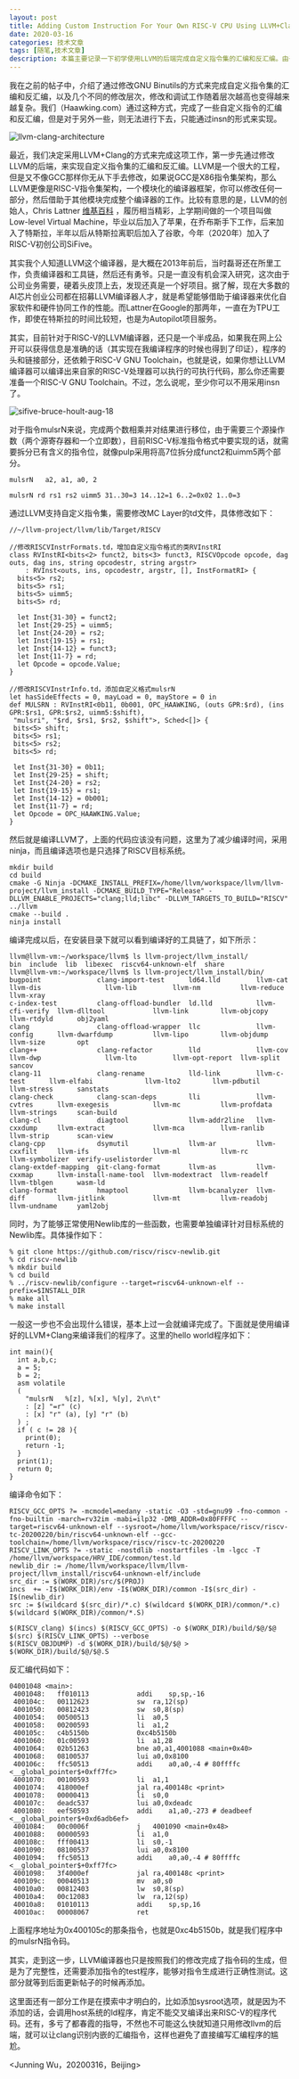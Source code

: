 ```yaml
---
layout: post
title: Adding Custom Instruction For Your Own RISC-V CPU Using LLVM+Clang
date: 2020-03-16
categories: 技术文章
tags: [随笔,技术文章]
description: 本篇主要记录一下初学使用LLVM的后端完成自定义指令集的汇编和反汇编。由于一些情况下，自定义指令集的指令格式与标准指令集不一样，通过修改Gnu Binutils的方式，不能套用已有的函数定义和声明，复杂度会比较高，博主经过数次尝试，依然不能完成这项任务，所以就转向了LLVM。目前来看，一切运行的还不错，就先做个阶段性的工作总结记录一下。
---
```


我在之前的帖子中，介绍了通过修改GNU Binutils的方式来完成自定义指令集的汇编和反汇编，以及几个不同的修改层次，修改和调试工作随着层次越高也变得越来越复杂。我们（Haawking.com）通过这种方式，完成了一些自定义指令的汇编和反汇编，但是对于另外一些，则无法进行下去，只能通过insn的形式来实现。

![llvm-clang-architecture](https://github.com/JunningWu/junningwu.github.io/raw/master/_posts/pics/llvm-clang/llvm-clang-architecture.png)

最近，我们决定采用LLVM+Clang的方式来完成这项工作，第一步先通过修改LLVM的后端，来实现自定义指令集的汇编和反汇编。LLVM是一个很大的工程，但是又不像GCC那样你无从下手去修改，如果说GCC是X86指令集架构，那么LLVM更像是RISC-V指令集架构，一个模块化的编译器框架，你可以修改任何一部分，然后借助于其他模块完成整个编译器的工作。比较有意思的是，LLVM的创始人，Chris Lattner [维基百科](https://en.wikipedia.org/wiki/Chris_Lattner) ，履历相当精彩，上学期间做的一个项目叫做Low-level Virtual Machine，毕业以后加入了苹果，在乔布斯手下工作，后来加入了特斯拉，半年以后从特斯拉离职后加入了谷歌，今年（2020年）加入了RISC-V初创公司SiFive。

其实我个人知道LLVM这个编译器，是大概在2013年前后，当时磊哥还在所里工作，负责编译器和工具链，然后还有勇爷。只是一直没有机会深入研究，这次由于公司业务需要，硬着头皮顶上去，发现还真是一个好项目。据了解，现在大多数的AI芯片创业公司都在招募LLVM编译器人才，就是希望能够借助于编译器来优化自家软件和硬件协同工作的性能。而Lattner在Google的那两年，一直在为TPU工作，即使在特斯拉的时间比较短，也是为Autopilot项目服务。

其实，目前针对于RISC-V的LLVM编译器，还只是一个半成品，如果我在网上公开可以获得信息是准确的话（其实现在我编译程序的时候也得到了印证），程序的头和链接部分，还依赖于RISC-V GNU Toolchain，也就是说，如果你想让LLVM编译器可以编译出来自家的RISC-V处理器可以执行的可执行代码，那么你还需要准备一个RISC-V GNU Toolchain。不过，怎么说呢，至少你可以不用采用insn了。

![sifive-bruce-hoult-aug-18](https://github.com/JunningWu/junningwu.github.io/raw/master/_posts/pics/llvm-clang/sifive-bruce-hoult-aug-18.png)

对于指令mulsrN来说，完成两个数相乘并对结果进行移位，由于需要三个源操作数（两个源寄存器和一个立即数），目前RISC-V标准指令格式中要实现的话，就需要拆分已有含义的指令位，就像pulp采用将高7位拆分成funct2和uimm5两个部分。

```
mulsrN   a2, a1, a0, 2

mulsrN rd rs1 rs2 uimm5 31..30=3 14..12=1 6..2=0x02 1..0=3
```

通过LLVM支持自定义指令集，需要修改MC Layer的td文件，具体修改如下：

```
//~/llvm-project/llvm/lib/Target/RISCV

//修改RISCVInstrFormats.td，增加自定义指令格式的类RVInstRI
class RVInstRI<bits<2> funct2, bits<3> funct3, RISCVOpcode opcode, dag outs, dag ins, string opcodestr, string argstr>
    : RVInst<outs, ins, opcodestr, argstr, [], InstFormatRI> {
  bits<5> rs2;
  bits<5> rs1;
  bits<5> uimm5;
  bits<5> rd;

  let Inst{31-30} = funct2;
  let Inst{29-25} = uimm5;
  let Inst{24-20} = rs2;
  let Inst{19-15} = rs1;
  let Inst{14-12} = funct3;
  let Inst{11-7} = rd;
  let Opcode = opcode.Value;
}

//修改RISCVInstrInfo.td，添加自定义格式mulsrN
let hasSideEffects = 0, mayLoad = 0, mayStore = 0 in
def MULSRN : RVInstRI<0b11, 0b001, OPC_HAAWKING, (outs GPR:$rd), (ins GPR:$rs1, GPR:$rs2, uimm5:$shift),
 "mulsri", "$rd, $rs1, $rs2, $shift">, Sched<[]> {
 bits<5> shift;
 bits<5> rs1;
 bits<5> rs2;
 bits<5> rd;

 let Inst{31-30} = 0b11;
 let Inst{29-25} = shift;
 let Inst{24-20} = rs2;
 let Inst{19-15} = rs1;
 let Inst{14-12} = 0b001;
 let Inst{11-7} = rd;
 let Opcode = OPC_HAAWKING.Value;
}

```

然后就是编译LLVM了，上面的代码应该没有问题，这里为了减少编译时间，采用ninja，而且编译选项也是只选择了RISCV目标系统。

```
mkdir build
cd build
cmake -G Ninja -DCMAKE_INSTALL_PREFIX=/home/llvm/workspace/llvm/llvm-project/llvm_install -DCMAKE_BUILD_TYPE="Release" -DLLVM_ENABLE_PROJECTS="clang;lld;libc" -DLLVM_TARGETS_TO_BUILD="RISCV" ../llvm
cmake --build .
ninja install
```

编译完成以后，在安装目录下就可以看到编译好的工具链了，如下所示：

```
llvm@llvm-vm:~/workspace/llvm$ ls llvm-project/llvm_install/
bin  include  lib  libexec  riscv64-unknown-elf  share
llvm@llvm-vm:~/workspace/llvm$ ls llvm-project/llvm_install/bin/
bugpoint              clang-import-test      ld64.lld         llvm-cat         llvm-dis                llvm-lib         llvm-nm          llvm-reduce      llvm-xray
c-index-test          clang-offload-bundler  ld.lld           llvm-cfi-verify  llvm-dlltool            llvm-link        llvm-objcopy     llvm-rtdyld      obj2yaml
clang                 clang-offload-wrapper  llc              llvm-config      llvm-dwarfdump          llvm-lipo        llvm-objdump     llvm-size        opt
clang++               clang-refactor         lld              llvm-cov         llvm-dwp                llvm-lto         llvm-opt-report  llvm-split       sancov
clang-11              clang-rename           lld-link         llvm-c-test      llvm-elfabi             llvm-lto2        llvm-pdbutil     llvm-stress      sanstats
clang-check           clang-scan-deps        lli              llvm-cvtres      llvm-exegesis           llvm-mc          llvm-profdata    llvm-strings     scan-build
clang-cl              diagtool               llvm-addr2line   llvm-cxxdump     llvm-extract            llvm-mca         llvm-ranlib      llvm-strip       scan-view
clang-cpp             dsymutil               llvm-ar          llvm-cxxfilt     llvm-ifs                llvm-ml          llvm-rc          llvm-symbolizer  verify-uselistorder
clang-extdef-mapping  git-clang-format       llvm-as          llvm-cxxmap      llvm-install-name-tool  llvm-modextract  llvm-readelf     llvm-tblgen      wasm-ld
clang-format          hmaptool               llvm-bcanalyzer  llvm-diff        llvm-jitlink            llvm-mt          llvm-readobj     llvm-undname     yaml2obj
```

同时，为了能够正常使用Newlib库的一些函数，也需要单独编译针对目标系统的Newlib库。具体操作如下：

```
% git clone https://github.com/riscv/riscv-newlib.git
% cd riscv-newlib 
% mkdir build
% cd build
% ../riscv-newlib/configure --target=riscv64-unknown-elf --prefix=$INSTALL_DIR
% make all
% make install
```

一般这一步也不会出现什么错误，基本上过一会就编译完成了。下面就是使用编译好的LLVM+Clang来编译我们的程序了。这里的hello world程序如下：

```
int main(){
  int a,b,c;
  a = 5;
  b = 2;
  asm volatile
  (
    "mulsrN   %[z], %[x], %[y], 2\n\t"
    : [z] "=r" (c)
    : [x] "r" (a), [y] "r" (b)
  ) ; 
  if ( c != 28 ){
    print(0);
    return -1;
  }
  print(1);
  return 0;
}
```

编译命令如下：

```
RISCV_GCC_OPTS ?= -mcmodel=medany -static -O3 -std=gnu99 -fno-common -fno-builtin -march=rv32im -mabi=ilp32 -DMB_ADDR=0x80FFFFC --target=riscv64-unknown-elf --sysroot=/home/llvm/workspace/riscv/riscv-tc-20200220/bin/riscv64-unknown-elf --gcc-toolchain=/home/llvm/workspace/riscv/riscv-tc-20200220
RISCV_LINK_OPTS ?= -static -nostdlib -nostartfiles -lm -lgcc -T /home/llvm/workspace/HRV_IDE/common/test.ld
newlib_dir := /home/llvm/workspace/llvm/llvm-project/llvm_install/riscv64-unknown-elf/include
src_dir := $(WORK_DIR)/src/$(PROJ)
incs  += -I$(WORK_DIR)/env -I$(WORK_DIR)/common -I$(src_dir) -I$(newlib_dir)
src := $(wildcard $(src_dir)/*.c) $(wildcard $(WORK_DIR)/common/*.c) $(wildcard $(WORK_DIR)/common/*.S)

$(RISCV_clang) $(incs) $(RISCV_GCC_OPTS) -o $(WORK_DIR)/build/$@/$@ $(src) $(RISCV_LINK_OPTS) --verbose
$(RISCV_OBJDUMP) -d $(WORK_DIR)/build/$@/$@ > $(WORK_DIR)/build/$@/$@.S
```

反汇编代码如下：

```
04001048 <main>:
 4001048:	ff010113          	addi	sp,sp,-16
 400104c:	00112623          	sw	ra,12(sp)
 4001050:	00812423          	sw	s0,8(sp)
 4001054:	00500513          	li	a0,5
 4001058:	00200593          	li	a1,2
 400105c:	c4b5150b          	0xc4b5150b
 4001060:	01c00593          	li	a1,28
 4001064:	02b51263          	bne	a0,a1,4001088 <main+0x40>
 4001068:	08100537          	lui	a0,0x8100
 400106c:	ffc50513          	addi	a0,a0,-4 # 80ffffc <__global_pointer$+0xff7fc>
 4001070:	00100593          	li	a1,1
 4001074:	418000ef          	jal	ra,400148c <print>
 4001078:	00000413          	li	s0,0
 400107c:	deadc537          	lui	a0,0xdeadc
 4001080:	eef50593          	addi	a1,a0,-273 # deadbeef <__global_pointer$+0xd6adb6ef>
 4001084:	00c0006f          	j	4001090 <main+0x48>
 4001088:	00000593          	li	a1,0
 400108c:	fff00413          	li	s0,-1
 4001090:	08100537          	lui	a0,0x8100
 4001094:	ffc50513          	addi	a0,a0,-4 # 80ffffc <__global_pointer$+0xff7fc>
 4001098:	3f4000ef          	jal	ra,400148c <print>
 400109c:	00040513          	mv	a0,s0
 40010a0:	00812403          	lw	s0,8(sp)
 40010a4:	00c12083          	lw	ra,12(sp)
 40010a8:	01010113          	addi	sp,sp,16
 40010ac:	00008067          	ret
```

上面程序地址为0x400105c的那条指令，也就是0xc4b5150b，就是我们程序中的mulsrN指令码。

其实，走到这一步，LLVM编译器也只是按照我们的修改完成了指令码的生成，但是为了完整性，还需要添加指令的test程序，能够对指令生成进行正确性测试。这部分就等到后面更新帖子的时候再添加。

这里面还有一部分工作是在摸索中才明白的，比如添加sysroot选项，就是因为不添加的话，会调用host系统的ld程序，肯定不能交叉编译出来RISC-V的程序代码。还有，多亏了都春霞的指导，不然也不可能这么快就知道只用修改llvm的后端，就可以让clang识别内嵌的汇编指令，这样也避免了直接编写汇编程序的尴尬。

<Junning Wu，20200316，Beijing>